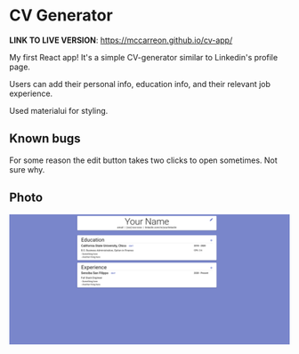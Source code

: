 # CV Generator

**LINK TO LIVE VERSION**: https://mccarreon.github.io/cv-app/

My first React app! It's a simple CV-generator similar to Linkedin's profile page. 

Users can add their personal info, education info, and their relevant job experience. 

Used materialui for styling.

## Known bugs
For some reason the edit button takes two clicks to open sometimes. Not sure why. 


## Photo
![Photo of app](imgs/react-app.png)